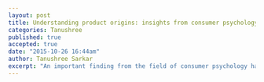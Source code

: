```yaml
---
layout: post
title: Understanding product origins: insights from consumer psychology
categories: Tanushree
published: true
accepted: true
date: "2015-10-26 16:44am"
author: Tanushree Sarkar
excerpt: "An important finding from the field of consumer psychology has been that consumers, when evaluating products, do not just base their judgments on factors intrinsic to the product, such as quality, but are also influenced by extrinsic factors such as price and brand reputation".
---
```

